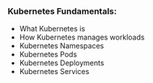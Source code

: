### Kubernetes Fundamentals:
- What Kubernetes is
- How Kubernetes manages workloads
- Kubernetes Namespaces
- Kubernetes Pods
- Kubernetes Deployments
- Kubernetes Services


